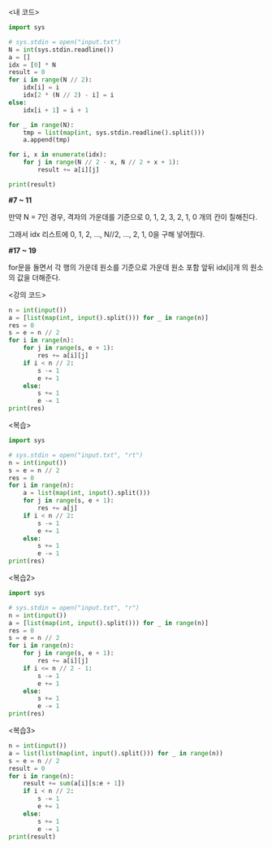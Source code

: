 <내 코드>

```python
import sys

# sys.stdin = open("input.txt")
N = int(sys.stdin.readline())
a = []
idx = [0] * N
result = 0
for i in range(N // 2):
    idx[i] = i
    idx[2 * (N // 2) - i] = i
else:
    idx[i + 1] = i + 1

for _ in range(N):
    tmp = list(map(int, sys.stdin.readline().split()))
    a.append(tmp)

for i, x in enumerate(idx):
    for j in range(N // 2 - x, N // 2 + x + 1):
        result += a[i][j]

print(result)
```

**#7 ~ 11**

만약 N = 7인 경우, 격자의 가운데를 기준으로 0, 1, 2, 3, 2, 1, 0 개의 칸이 칠해진다.

그래서 idx 리스트에 0, 1, 2, …, N//2, …, 2, 1, 0을 구해 넣어줬다.

**#17 ~ 19**

for문을 돌면서 각 행의 가운데 원소를 기준으로 가운데 원소 포함 앞뒤 idx[i]개 의 원소의 값을 더해준다.

<강의 코드>

```python
n = int(input())
a = [list(map(int, input().split())) for _ in range(n)]
res = 0
s = e = n // 2
for i in range(n):
    for j in range(s, e + 1):
        res += a[i][j]
    if i < n // 2:
        s -= 1
        e += 1
    else:
        s += 1
        e -= 1
print(res)
```

<복습>

```python
import sys

# sys.stdin = open("input.txt", "rt")
n = int(input())
s = e = n // 2
res = 0
for i in range(n):
    a = list(map(int, input().split()))
    for j in range(s, e + 1):
        res += a[j]
    if i < n // 2:
        s -= 1
        e += 1
    else:
        s += 1
        e -= 1
print(res)
```

<복습2>

```python
import sys

# sys.stdin = open("input.txt", "r")
n = int(input())
a = [list(map(int, input().split())) for _ in range(n)]
res = 0
s = e = n // 2
for i in range(n):
    for j in range(s, e + 1):
        res += a[i][j]
    if i <= n // 2 - 1:
        s -= 1
        e += 1
    else:
        s += 1
        e -= 1
print(res)

```

<복습3>

```python
n = int(input())
a = list(list(map(int, input().split())) for _ in range(n))
s = e = n // 2
result = 0
for i in range(n):
    result += sum(a[i][s:e + 1])
    if i < n // 2:
        s -= 1
        e += 1
    else:
        s += 1
        e -= 1
print(result)
```
